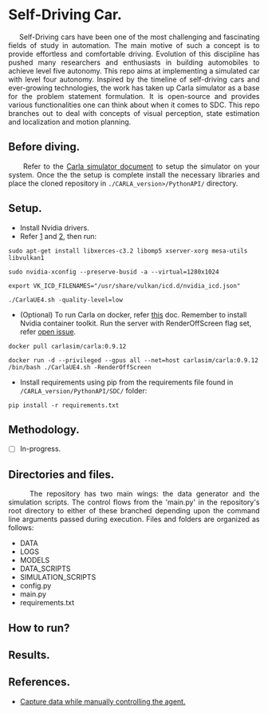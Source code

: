 # Self-Driving Car.
<p style="text-align: justify;">
&nbsp;&nbsp;&nbsp;&nbsp; Self-Driving cars have been one of the most challenging and fascinating fields of study in automation. The main motive of such a concept is to provide effortless and comfortable driving. Evolution of this discipline has pushed many researchers and enthusiasts in building automobiles to achieve level five autonomy. This repo aims at implementing a simulated car with level four autonomy. Inspired by the timeline of self-driving cars and ever-growing technologies, the work has taken up Carla simulator as a base for the problem statement formulation. It is open-source and provides various functionalities one can think about when it comes to SDC. This repo branches out to deal with concepts of visual perception, state estimation and localization and motion planning. 
</p>

## Before diving.
<p style="text-align: justify;">
&nbsp;&nbsp;&nbsp;&nbsp; Refer to the <a href="https://carla.readthedocs.io/en/stable/getting_started/">Carla simulator document</a> to setup the simulator on your system. Once the the setup is complete install the necessary libraries and place the cloned repository in <code>./CARLA_version>/PythonAPI/</code> directory.
</p>

## Setup.
* Install Nvidia drivers.
* Refer [1](https://carla.readthedocs.io/en/latest/start_quickstart/) and [2](https://carla.readthedocs.io/en/latest/adv_rendering_options/), then run:
```
sudo apt-get install libxerces-c3.2 libomp5 xserver-xorg mesa-utils libvulkan1

sudo nvidia-xconfig --preserve-busid -a --virtual=1280x1024

export VK_ICD_FILENAMES="/usr/share/vulkan/icd.d/nvidia_icd.json"

./CarlaUE4.sh -quality-level=low
```
* (Optional) To run Carla on docker, refer [this](https://carla.readthedocs.io/en/latest/build_docker/) doc. Remember to install Nvidia container toolkit. Run the server with RenderOffScreen flag set, refer [open issue](https://github.com/carla-simulator/carla/issues/4755).
```
docker pull carlasim/carla:0.9.12

docker run -d --privileged --gpus all --net=host carlasim/carla:0.9.12 /bin/bash ./CarlaUE4.sh -RenderOffScreen
```
* Install requirements using pip from the requirements file found in ```/CARLA_version/PythonAPI/SDC/``` folder:
```
pip install -r requirements.txt
```

## Methodology.
* [ ] In-progress.

## Directories and files.
<p style="text-align: justify;">
&nbsp;&nbsp;&nbsp;&nbsp; The repository has two main wings: the data generator and the simulation scripts. The control flows from the 'main.py' in the repository's root directory to either of these branched depending upon the command line arguments passed during execution. Files and folders are organized as follows:

* DATA
* LOGS
* MODELS
* DATA_SCRIPTS
* SIMULATION_SCRIPTS
* config.py
* main.py
* requirements.txt
</p>

## How to run?
## Results.
## References.
* [Capture data while manually controlling the agent.](https://github.com/carla-simulator/carla/blob/master/PythonAPI/examples/manual_control.py)